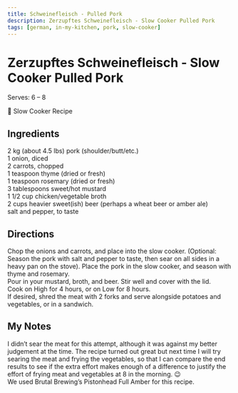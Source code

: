 ```yaml
---
title: Schweinefleisch - Pulled Pork
description: Zerzupftes Schweinefleisch - Slow Cooker Pulled Pork
tags: [german, in-my-kitchen, pork, slow-cooker]
---
```


# Zerzupftes Schweinefleisch - Slow Cooker Pulled Pork
Serves: 6 – 8

🍲 Slow Cooker Recipe

## Ingredients
2 kg (about 4.5 lbs) pork (shoulder/butt/etc.)  
1 onion, diced  
2 carrots, chopped  
1 teaspoon thyme (dried or fresh)  
1 teaspoon rosemary (dried or fresh)  
3 tablespoons sweet/hot mustard  
1 1/2 cup chicken/vegetable broth  
2 cups heavier sweet(ish) beer (perhaps a wheat beer or amber ale)  
salt and pepper, to taste

## Directions
Chop the onions and carrots, and place into the slow cooker. (Optional: Season the pork with salt and pepper to taste, then sear on all sides in a heavy pan on the stove). Place the pork in the slow cooker, and season with thyme and rosemary.  
Pour in your mustard, broth, and beer. Stir well and cover with the lid.  
Cook on High for 4 hours, or on Low for 8 hours.  
If desired, shred the meat with 2 forks and serve alongside potatoes and vegetables, or in a sandwich.

## My Notes
I didn’t sear the meat for this attempt, although it was against my better judgement at the time. The recipe turned out great but next time I will try searing the meat and frying the vegetables, so that I can compare the end results to see if the extra effort makes enough of a difference to justify the effort of frying meat and vegetables at 8 in the morning. 😉  
We used Brutal Brewing’s Pistonhead Full Amber for this recipe.
